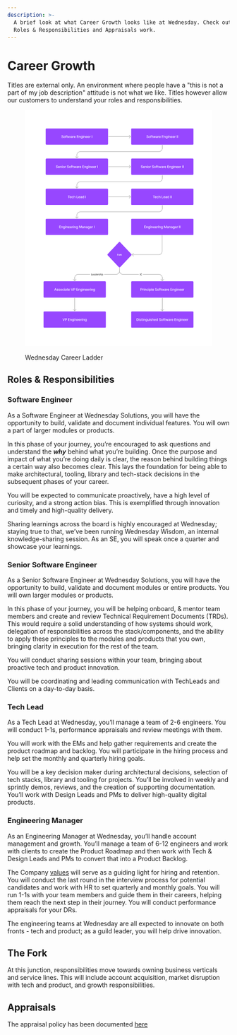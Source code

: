 ```yaml
---
description: >-
  A brief look at what Career Growth looks like at Wednesday. Check out how the
  Roles & Responsibilities and Appraisals work.
---
```


# Career Growth

Titles are external only. An environment where people have a "this is not a part of my job description" attitude is not what we like. Titles however allow our customers to understand your roles and responsibilities.

<figure><img src="../../.gitbook/assets/Wednesday Career Ladder (1).png" alt=""><figcaption><p>Wednesday Career Ladder</p></figcaption></figure>

## Roles & Responsibilities

### Software Engineer

As a Software Engineer at Wednesday Solutions, you will have the opportunity to build, validate and document individual features. You will own a part of larger modules or products.

In this phase of your journey, you’re encouraged to ask questions and understand the _**why**_ behind what you’re building. Once the purpose and impact of what you’re doing daily is clear, the reason behind building things a certain way also becomes clear. This lays the foundation for being able to make architectural, tooling, library and tech-stack decisions in the subsequent phases of your career.

You will be expected to communicate proactively, have a high level of curiosity, and a strong action bias. This is exemplified through innovation and timely and high-quality delivery.

Sharing learnings across the board is highly encouraged at Wednesday; staying true to that, we’ve been running Wednesday Wisdom, an internal knowledge-sharing session. As an SE, you will speak once a quarter and showcase your learnings.

### Senior Software Engineer

As a Senior Software Engineer at Wednesday Solutions, you will have the opportunity to build, validate and document modules or entire products. You will own larger modules or products.

In this phase of your journey, you will be helping onboard, & mentor team members and create and review Technical Requirement Documents (TRDs). This would require a solid understanding of how systems should work, delegation of responsibilities across the stack/components, and the ability to apply these principles to the modules and products that you own, bringing clarity in execution for the rest of the team.

You will conduct sharing sessions within your team, bringing about proactive tech and product innovation.

You will be coordinating and leading communication with TechLeads and Clients on a day-to-day basis.

### Tech Lead

As a Tech Lead at Wednesday, you’ll manage a team of 2-6 engineers. You will conduct 1-1s, performance appraisals and review meetings with them.

You will work with the EMs and help gather requirements and create the product roadmap and backlog. You will participate in the hiring process and help set the monthly and quarterly hiring goals.

You will be a key decision maker during architectural decisions, selection of tech stacks, library and tooling for projects. You’ll be involved in weekly and sprintly demos, reviews, and the creation of supporting documentation. You’ll work with Design Leads and PMs to deliver high-quality digital products.

### Engineering Manager

As an Engineering Manager at Wednesday, you’ll handle account management and growth. You’ll manage a team of 6-12 engineers and work with clients to create the Product Roadmap and then work with Tech & Design Leads and PMs to convert that into a Product Backlog.

The Company [values](https://playbook.wednesday.is/employee-handbook/how-we-work/our-values) will serve as a guiding light for hiring and retention. You will conduct the last round in the interview process for potential candidates and work with HR to set quarterly and monthly goals. You will run 1-1s with your team members and guide them in their careers, helping them reach the next step in their journey. You will conduct performance appraisals for your DRs.

The engineering teams at Wednesday are all expected to innovate on both fronts - tech and product; as a guild leader, you will help drive innovation.

## The Fork

At this junction, responsibilities move towards owning business verticals and service lines. This will include account acquisition, market disruption with tech and product, and growth responsibilities.&#x20;

## Appraisals

The appraisal policy has been documented [here](../../employee-handbook/employment-policies/performance-appraisal-policy/)
